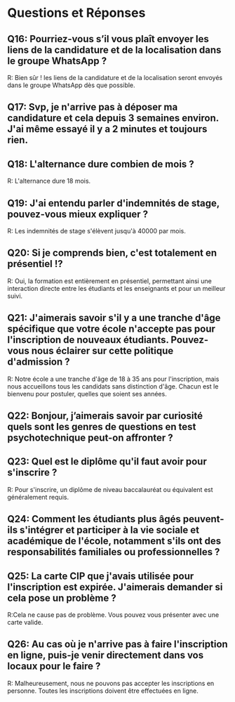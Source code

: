 # Questions et Réponses

## Q16: Pourriez-vous s’il vous plaît envoyer les liens de la candidature et de la localisation dans le groupe WhatsApp ?

R: Bien sûr ! les liens de la candidature et de la localisation seront envoyés dans le groupe WhatsApp dès que possible.

## Q17: Svp, je n'arrive pas à déposer ma candidature et cela depuis 3 semaines environ. J'ai même essayé il y a 2 minutes et toujours rien.



## Q18: L'alternance dure combien de mois ?

R: L'alternance dure 18 mois.

## Q19: J'ai entendu parler d'indemnités de stage, pouvez-vous mieux expliquer ?

R: Les indemnités de stage s'élèvent jusqu'à 40000 par mois.

## Q20: Si je comprends bien, c'est totalement en présentiel !?

R: Oui, la formation est entièrement en présentiel, permettant ainsi une interaction directe entre les étudiants et les enseignants et pour un meilleur suivi.

## Q21: J'aimerais savoir s'il y a une tranche d'âge spécifique que votre école n'accepte pas pour l'inscription de nouveaux étudiants. Pouvez-vous nous éclairer sur cette politique d'admission ?

R: Notre école a une tranche d'âge de 18 à 35 ans pour l'inscription, mais nous accueillons tous les candidats sans distinction d'âge. Chacun est le bienvenu pour postuler, quelles que soient ses années.

## Q22: Bonjour, j’aimerais savoir par curiosité quels sont les genres de questions en test psychotechnique peut-on affronter ?


## Q23: Quel est le diplôme qu'il faut avoir pour s'inscrire ?

R: Pour s'inscrire, un diplôme de niveau baccalauréat ou équivalent est généralement requis.

## Q24: Comment les étudiants plus âgés peuvent-ils s'intégrer et participer à la vie sociale et académique de l'école, notamment s'ils ont des responsabilités familiales ou professionnelles ?

## Q25: La carte CIP que j'avais utilisée pour l'inscription est expirée. J'aimerais demander si cela pose un problème ?

R:Cela ne cause pas de problème. Vous pouvez vous présenter avec une carte valide.

## Q26: Au cas où je n'arrive pas à faire l'inscription en ligne, puis-je venir directement dans vos locaux pour le faire ?

R: Malheureusement, nous ne pouvons pas accepter les inscriptions en personne. Toutes les inscriptions doivent être effectuées en ligne.
